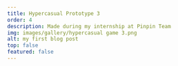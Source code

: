 ```yaml
---
title: Hypercasual Prototype 3
order: 4
description: Made during my internship at Pinpin Team
img: images/gallery/hypercasual game 3.png
alt: my first blog post
top: false
featured: false
---
```

